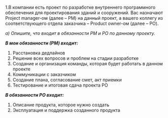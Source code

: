 1.В компании есть проект по разработке внутреннего программного обеспечения для проектирования зданий и сооружений. Вас назначают Project manager-ом (далее – PM) на данный проект, а вашего коллегу из соответствующего отдела заказчика – Product owner-ом (далее – PO).

_а) Опишите, что входит в обязанности PM и PO по данному проекту._

***В мои обязанности (РМ) входит:***
1) Расстановка дедлайнов
2) Решение всех вопросов и проблем на стадии разработке
3) Создание и организация команды, которая будет работать в данном проекте
4) Коммуникации с заказчиком
5) Создание плана, согласование смет, акт приемки
6) Тестирование и итоговая сдача проекта PO

***В обязанности PO входит:***
1) Описание продукта, которое нужно создать
2) Эксплуатация и поддержка созданного продукта
